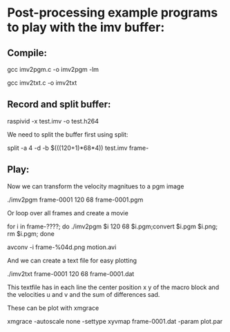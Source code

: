Post-processing example programs to play with the imv buffer:
=============================================================

Compile:
--------
gcc imv2pgm.c -o imv2pgm -lm

gcc imv2txt.c -o imv2txt

Record and split buffer:
------------------------
raspivid -x test.imv -o test.h264

We need to split the buffer first using split:

split -a 4 -d -b $(((120+1)\*68\*4)) test.imv frame-

Play:
-----
Now we can transform the velocity magnitues to a pgm image

./imv2pgm frame-0001 120 68 frame-0001.pgm

Or loop over all frames and create a movie

for i in frame-????; do ./imv2pgm $i 120 68 $i.pgm;convert $i.pgm $i.png; rm $i.pgm; done

avconv -i frame-%04d.png motion.avi

And we can create a text file for easy plotting

./imv2txt frame-0001 120 68 frame-0001.dat

This textfile has in each line the center position x y of the macro block and
the velocities u and v and the sum of differences sad.

These can be plot with xmgrace

xmgrace -autoscale none -settype xyvmap frame-0001.dat -param plot.par
